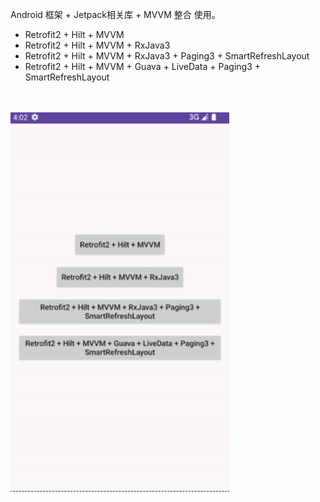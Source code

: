 Android 框架 + Jetpack相关库 + MVVM 整合 使用。

* Retrofit2 + Hilt + MVVM 
* Retrofit2 + Hilt + MVVM + RxJava3
* Retrofit2 + Hilt + MVVM + RxJava3 + Paging3 + SmartRefreshLayout
* Retrofit2 + Hilt + MVVM + Guava + LiveData + Paging3 + SmartRefreshLayout

<br/>
<br/>

<img src="01.gif" alt="01" width="350">

